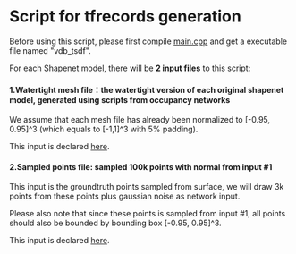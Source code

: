 # Script for tfrecords generation

Before using this script, please first compile [main.cpp](https://github.com/Andy97/DeepMLS/tree/master/vdb_tsdf) and get a executable file named "vdb_tsdf".

For each Shapenet model, there will be **2 input files** to this script:

#### **1.Watertight mesh file**：the watertight version of each original shapenet model, generated using scripts from occupancy networks
We assume that each mesh file has already been normalized to [-0.95, 0.95]^3 (which equals to [-1,1]^3 with 5% padding).

This input is declared [here](https://github.com/Andy97/DeepMLS/blob/master/scripts/generate_tf_records.py#L53).

#### **2.Sampled points file**: sampled 100k points with normal from input #1
This input is the groundtruth points sampled from surface, we will draw 3k points from these points plus gaussian noise as network input.

Please also note that since these points is sampled from input #1, all points should also be bounded by bounding box [-0.95, 0.95]^3.

This input is declared [here](https://github.com/Andy97/DeepMLS/blob/master/scripts/generate_tf_records.py#L42).
